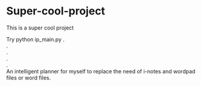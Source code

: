 # Super-cool-project
This is a super cool project



Try python ip_main.py
.\
.\
.\
.\
.\
An intelligent planner for myself to replace the need of i-notes and wordpad files or word files.
